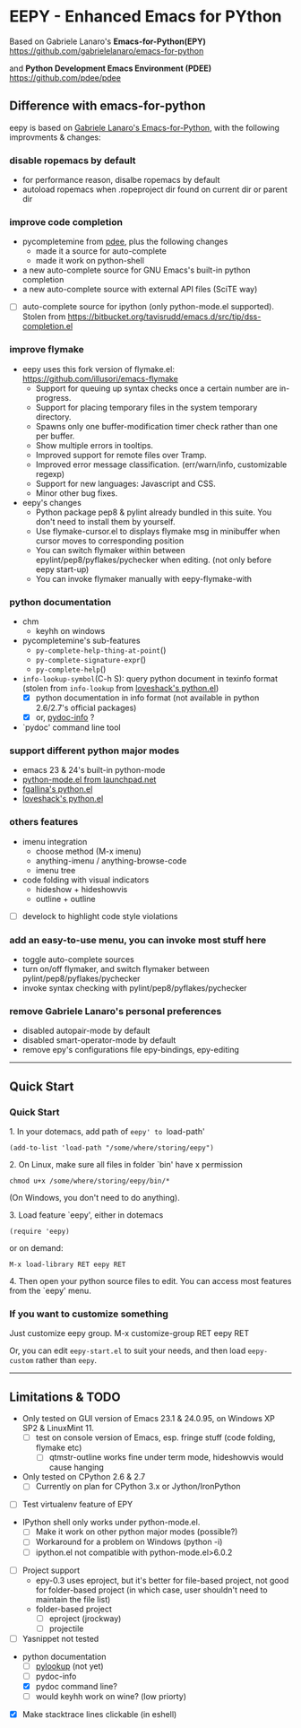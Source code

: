 
# EEPY - Enhanced Emacs for PYthon
 Based on Gabriele Lanaro's **Emacs-for-Python(EPY)**  <https://github.com/gabrielelanaro/emacs-for-python>
 
 and **Python Development Emacs Environment (PDEE)** <https://github.com/pdee/pdee>

## Difference with emacs-for-python
eepy is based on [Gabriele Lanaro's Emacs-for-Python], with the following
improvments & changes: 

[Gabriele Lanaro's Emacs-for-Python]: https://github.com/gabrielelanaro/emacs-for-python

### disable ropemacs by default

 * for performance reason, disalbe ropemacs by default
 * autoload ropemacs when .ropeproject dir found on current dir or parent dir

### improve code completion

 * pycompletemine from [pdee], plus the following changes
     - made it a source for auto-complete
     - made it work on python-shell
 * a new auto-complete source for GNU Emacs's built-in python completion
 * a new auto-complete source with external API files (SciTE way)
 * [ ] auto-complete source for ipython (only python-mode.el supported). Stolen from
   <https://bitbucket.org/tavisrudd/emacs.d/src/tip/dss-completion.el>

[pdee]: https://github.com/pdee/pdee/

### improve flymake

 * eepy uses this fork version of flymake.el: <https://github.com/illusori/emacs-flymake>
     - Support for queuing up syntax checks once a certain number are in-progress.
     - Support for placing temporary files in the system temporary directory.
     - Spawns only one buffer-modification timer check rather than one per buffer.
     - Show multiple errors in tooltips.
     - Improved support for remote files over Tramp.
     - Improved error message classification. (err/warn/info, customizable regexp)
     - Support for new languages: Javascript and CSS.
     - Minor other bug fixes.
 * eepy's changes
     - Python package pep8 & pylint already bundled in this suite. You don't need to install them by yourself.
     - Use flymake-cursor.el to displays flymake msg in minibuffer when cursor moves to corresponding position
     - You can switch flymaker within between epylint/pep8/pyflakes/pychecker when editing. (not only before eepy start-up)
     - You can invoke flymaker manually with eepy-flymake-with

### python documentation

 * chm
     - keyhh on windows
 * pycompletemine's sub-features
     - `py-complete-help-thing-at-point`(<M-f1>)
     - `py-complete-signature-expr`(<M-f2>)
     - `py-complete-help`(<M-f3>)
 * `info-lookup-symbol`(C-h S): query python document in texinfo format (stolen from `info-lookup` from [loveshack's python.el])
     - [X] python documentation in info format (not available in python 2.6/2.7's official packages)
     - [X] or, [pydoc-info] ?
 * `pydoc' command line tool

 [loveshack's python.el]: http://www.loveshack.ukfsn.org/emacs/
 [pydoc-info]: https://bitbucket.org/jonwaltman/pydoc-info/


### support different python major modes

 * emacs 23 & 24's built-in python-mode
 * [python-mode.el from launchpad.net]
 * [fgallina's python.el]
 * [loveshack's python.el]

 [python-mode.el from launchpad.net]: https://launchpad.net/python-mode
 [fgallina's python.el]: https://github.com/fgallina/python.el
 [loveshack's python.el]: http://www.loveshack.ukfsn.org/emacs/python.el


### others features

 * imenu integration
     - choose method (M-x imenu)
     - anything-imenu / anything-browse-code
     - imenu tree
 * code folding with visual indicators
     - hideshow + hideshowvis
     - outline + outline  
 * [ ] develock to highlight code style violations


### add an easy-to-use menu, you can invoke most stuff here

 * toggle auto-complete sources
 * turn on/off flymaker, and switch flymaker between pylint/pep8/pyflakes/pychecker
 * invoke syntax checking with pylint/pep8/pyflakes/pychecker 


### remove Gabriele Lanaro's personal preferences

 * disabled autopair-mode by default
 * disabled smart-operator-mode by default 
 * remove epy's configurations file epy-bindings, epy-editing

- - -
## Quick Start

### Quick Start
1\. In your dotemacs, add path of `eepy' to `load-path'

    (add-to-list 'load-path "/some/where/storing/eepy")
    
2\. On Linux, make sure all files in folder `bin' have x permission

    chmod u+x /some/where/storing/eepy/bin/*    
  
   (On Windows, you don't need to do anything).

3\. Load feature `eepy', either in dotemacs

    (require 'eepy)

   or on demand:

    M-x load-library RET eepy RET
   
4\. Then open your python source files to edit. You can access most features from the `eepy' menu.

### If you want to customize something

Just customize eepy group.
    M-x customize-group RET eepy RET

Or, you can edit `eepy-start.el` to suit your needs, and then load `eepy-custom` rather than `eepy`.

- - -
## Limitations & TODO

 * Only tested on GUI version of Emacs 23.1 & 24.0.95, on Windows XP SP2 & LinuxMint 11.
     - [ ] test on console version of Emacs, esp. fringe stuff (code folding, flymake etc)
         - [ ] qtmstr-outline works fine under term mode, hideshowvis would cause hanging
 * Only tested on CPython 2.6 & 2.7
     - [ ] Currently on plan for CPython 3.x or Jython/IronPython
 * [ ] Test virtualenv feature of EPY
 * IPython shell only works under python-mode.el.
     - [ ] Make it work on other python major modes (possible?)
     - [ ] Workaround for a problem on Windows (python -i)
     - [ ] ipython.el not compatible with python-mode.el>6.0.2
 * [ ] Project support
     - epy-0.3 uses eproject, but it's better for file-based project,
       not good for folder-based project (in which case, user shouldn't
       need to maintain the file list)
     - folder-based project
       - [ ] eproject (jrockway)
       - [ ] projectile 
 * [ ] Yasnippet not tested
 * python documentation
     - [ ] [pylookup] (not yet)
     - [ ] pydoc-info
     - [X] pydoc command line?
     - [ ] would keyhh work on wine? (low priorty)
 * [X] Make stacktrace lines clickable (in eshell)


 [pylookup]: https://github.com/tsgates/pylookup

